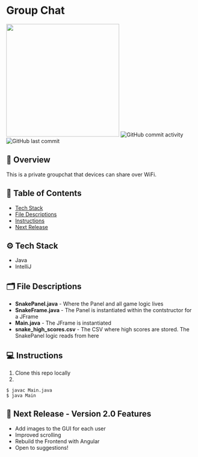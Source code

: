 # Group Chat
<img width = "300" src = "https://techcrunch.com/wp-content/uploads/2018/10/Facebook-Groups-Chat.png">
<img alt="GitHub commit activity" src="https://img.shields.io/github/commit-activity/m/aaroncorona/Group-Chat">
<img alt="GitHub last commit" src="https://img.shields.io/github/last-commit/aaroncorona/Group-Chat">

## 💬 Overview
This is a private groupchat that devices can share over WiFi.

## 📖 Table of Contents
* [Tech Stack](#%EF%B8%8F-tech-stack)
* [File Descriptions](#%EF%B8%8F-file-descriptions)
* [Instructions](#-instructions)
* [Next Release](#-next-release---version-20-features)


## ⚙️ Tech Stack
* Java 
* IntelliJ

## 🗂️ File Descriptions
* **SnakePanel.java** - Where the Panel and all game logic lives
* **SnakeFrame.java** - The Panel is instantiated within the contstructor for a JFrame
* **Main.java** - The JFrame is instantiated
* **snake_high_scores.csv** - The CSV where high scores are stored. The SnakePanel logic reads from here


## 💻 Instructions
1. Clone this repo locally 
2. 
```
$ javac Main.java
$ java Main
```

## 🚧 Next Release - Version 2.0 Features
* Add images to the GUI for each user 
* Improved scrolling
* Rebuild the Frontend with Angular
* Open to suggestions!




